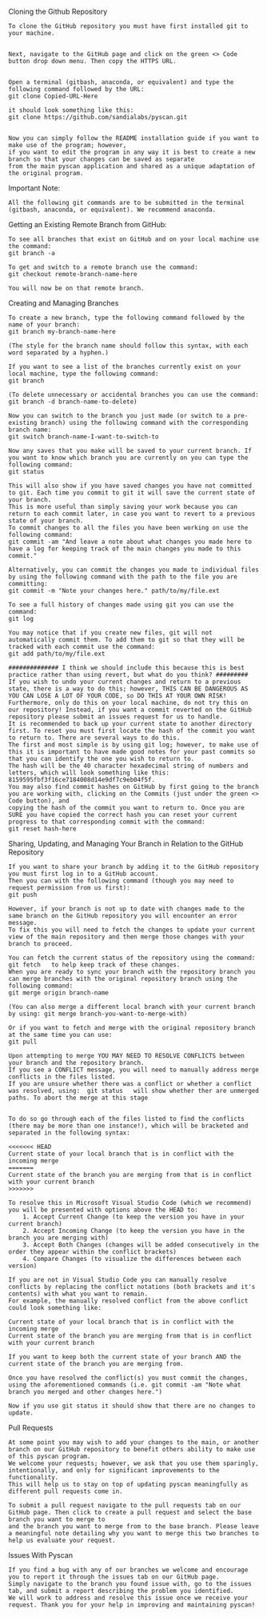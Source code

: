 Cloning the Github Repository

    To clone the GitHub repository you must have first installed git to your machine.


    Next, navigate to the GitHub page and click on the green <> Code button drop down menu. Then copy the HTTPS URL.


    Open a terminal (gitbash, anaconda, or equivalent) and type the following command followed by the URL:
    git clone Copied-URL-Here

    it should look something like this:
    git clone https://github.com/sandialabs/pyscan.git


    Now you can simply follow the README installation guide if you want to make use of the program; however,
    if you want to edit the program in any way it is best to create a new branch so that your changes can be saved as separate 
    from the main pyscan application and shared as a unique adaptation of the original program.


Important Note:

    All the following git commands are to be submitted in the terminal (gitbash, anaconda, or equivalent). We recommend anaconda.


Getting an Existing Remote Branch from GitHub:

    To see all branches that exist on GitHub and on your local machine use the command:
    git branch -a

    To get and switch to a remote branch use the command:
    git checkout remote-branch-name-here

    You will now be on that remote branch.


Creating and Managing Branches

    To create a new branch, type the following command followed by the name of your branch:
    git branch my-branch-name-here

    (The style for the branch name should follow this syntax, with each word separated by a hyphen.)

    If you want to see a list of the branches currently exist on your local machine, type the following command:
    git branch

    (To delete unnecessary or accidental branches you can use the command: git branch -d branch-name-to-delete)

    Now you can switch to the branch you just made (or switch to a pre-existing branch) using the following command with the corresponding branch name:
    git switch branch-name-I-want-to-switch-to

    Now any saves that you make will be saved to your current branch. If you want to know which branch you are currently on you can type the following command:
    git status

    This will also show if you have saved changes you have not committed to git. Each time you commit to git it will save the current state of your branch.
    This is more useful than simply saving your work because you can return to each commit later, in case you want to revert to a previous state of your branch.
    To commit changes to all the files you have been working on use the following command:
    git commit -am "And leave a note about what changes you made here to have a log for keeping track of the main changes you made to this commit."

    Alternatively, you can commit the changes you made to individual files by using the following command with the path to the file you are committing:
    git commit -m "Note your changes here." path/to/my/file.ext

    To see a full history of changes made using git you can use the command:
    git log

    You may notice that if you create new files, git will not automatically commit them. To add them to git so that they will be tracked with each commit use the command:
    git add path/to/my/file.ext

    ############## I think we should include this because this is best practice rather than using revert, but what do you think? #########
    If you wish to undo your current changes and return to a previous state, there is a way to do this; however, THIS CAN BE DANGEROUS AS YOU CAN LOSE A LOT OF YOUR CODE, so DO THIS AT YOUR OWN RISK!
    Furthermore, only do this on your local machine, do not try this on our repository! Instead, if you want a commit reverted on the GitHub repository please submit an issues request for us to handle.
    It is recommended to back up your current state to another directory first. To reset you must first locate the hash of the commit you want to return to. There are several ways to do this.
    The first and most simple is by using git log; however, to make use of this it is important to have made good notes for your past commits so that you can identify the one you wish to return to. 
    The hash will be the 40 character hexadecimal string of numbers and letters, which will look something like this: 8159595fbf3f16ce7184008d14e9df7c9eb04f5f.
    You may also find commit hashes on GitHub by first going to the branch you are working with, clicking on the Commits (just under the green <> Code button), and 
    copying the hash of the commit you want to return to. Once you are SURE you have copied the correct hash you can reset your current progress to that corresponding commit with the command:
    git reset hash-here


Sharing, Updating, and Managing Your Branch in Relation to the GitHub Repository

    If you want to share your branch by adding it to the GitHub repository you must first log in to a GitHub account. 
    Then you can with the following command (though you may need to request permission from us first):
    git push
    
    However, if your branch is not up to date with changes made to the same branch on the GitHub repository you will encounter an error message.
    To fix this you will need to fetch the changes to update your current view of the main repository and then merge those changes with your branch to proceed.

    You can fetch the current status of the repository using the command:  git fetch   to help keep track of these changes.
    When you are ready to sync your branch with the repository branch you can merge branches with the original repository branch using the following command:
    git merge origin branch-name

    (You can also merge a different local branch with your current branch by using: git merge branch-you-want-to-merge-with)

    Or if you want to fetch and merge with the original repository branch at the same time you can use:
    git pull

    Upon attempting to merge YOU MAY NEED TO RESOLVE CONFLICTS between your branch and the repository branch.
    If you see a CONFLICT message, you will need to manually address merge conflicts in the files listed.
    If you are unsure whether there was a conflict or whether a conflict was resolved, using:  git status   will show whether ther are unmerged paths. To abort the merge at this stage 


    To do so go through each of the files listed to find the conflicts (there may be more than one instance!), which will be bracketed and separated in the following syntax:

    <<<<<<< HEAD
    Current state of your local branch that is in conflict with the incoming merge
    =======
    Current state of the branch you are merging from that is in conflict with your current branch
    >>>>>>>

    To resolve this in Microsoft Visual Studio Code (which we recommend) you will be presented with options above the HEAD to:
        1. Accept Current Change (to keep the version you have in your current branch)
        2. Accept Incoming Change (to keep the version you have in the branch you are merging with)
        3. Accept Both Changes (changes will be added consecutively in the order they appear within the conflict brackets)
        4. Compare Changes (to visualize the differences between each version)

    If you are not in Visual Studio Code you can manually resolve conflicts by replacing the conflict notations (both brackets and it's contents) with what you want to remain.
    For example, the manually resolved conflict from the above conflict could look something like:

    Current state of your local branch that is in conflict with the incoming merge
    Current state of the branch you are merging from that is in conflict with your current branch

    If you want to keep both the current state of your branch AND the current state of the branch you are merging from.

    Once you have resolved the conflict(s) you must commit the changes, using the aforementioned commands (i.e. git commit -am "Note what branch you merged and other changes here.")

    Now if you use git status it should show that there are no changes to update.


Pull Requests

    At some point you may wish to add your changes to the main, or another branch on our GitHub repository to benefit others ability to make use of this pyscan program.
    We welcome your requests; however, we ask that you use them sparingly, intentionally, and only for significant improvements to the functionality.
    This will help us to stay on top of updating pyscan meaningfully as different pull requests come in.

    To submit a pull request navigate to the pull requests tab on our GitHub page. Then click to create a pull request and select the base branch you want to merge to 
    and the branch you want to merge from to the base branch. Please leave a meaningful note detailing why you want to merge this two branches to help us evaluate your request.


Issues With Pyscan

    If you find a bug with any of our branches we welcome and encourage you to report it through the issues tab on our GitHub page.
    Simply navigate to the branch you found issue with, go to the issues tab, and submit a report describing the problem you identified.
    We will work to address and resolve this issue once we receive your request. Thank you for your help in improving and maintaining pyscan!
    